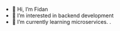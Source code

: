 - 👋 Hi, I’m Fidan
- 👀 I’m interested in backend development
- 🌱 I’m currently learning microservices.
.

<!---
Fidann1/Fidann1 is a ✨ special ✨ repository because its `README.md` (this file) appears on your GitHub profile.
You can click the Preview link to take a look at your changes.
--->
